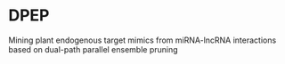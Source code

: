 # DPEP
Mining plant endogenous target mimics from miRNA-lncRNA interactions based on dual-path parallel ensemble pruning
